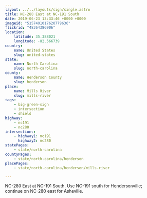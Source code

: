 ```yaml
---
layout: ../../layouts/sign/single.astro
title: NC-280 East at NC-191 South
date: 2019-06-23 13:33:46 +0000 +0000
imageid: "5157401017620779636"
flickrid: "48364386906"
location:
    latitude: 35.388021
    longitude: -82.566739
country:
    name: United States
    slug: united-states
state:
    name: North Carolina
    slug: north-carolina
county:
    name: Henderson County
    slug: henderson
place:
    name: Mills River
    slug: mills-river
tags:
    - big-green-sign
    - intersection
    - shield
highway:
    - nc191
    - nc280
intersections:
    - highway1: nc191
      highway2: nc280
statePages:
    - state/north-carolina
countyPages:
    - state/north-carolina/henderson
placePages:
    - state/north-carolina/henderson/mills-river

---
```

NC-280 East at NC-191 South.  Use NC-191 south for Hendersonville; continue on NC-280 east for Asheville.